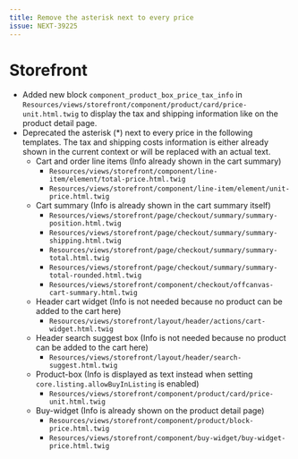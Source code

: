 ```yaml
---
title: Remove the asterisk next to every price
issue: NEXT-39225
---
```

# Storefront
* Added new block `component_product_box_price_tax_info` in `Resources/views/storefront/component/product/card/price-unit.html.twig` to display the tax and shipping information like on the product detail page.
* Deprecated the asterisk (*) next to every price in the following templates. The tax and shipping costs information is either already shown in the current context or will be replaced with an actual text.
    * Cart and order line items (Info already shown in the cart summary)
        - `Resources/views/storefront/component/line-item/element/total-price.html.twig` 
        - `Resources/views/storefront/component/line-item/element/unit-price.html.twig`
    * Cart summary (Info is already shown in the cart summary itself)
        - `Resources/views/storefront/page/checkout/summary/summary-position.html.twig`
        - `Resources/views/storefront/page/checkout/summary/summary-shipping.html.twig`
        - `Resources/views/storefront/page/checkout/summary/summary-total.html.twig`
        - `Resources/views/storefront/page/checkout/summary/summary-total-rounded.html.twig`
        - `Resources/views/storefront/component/checkout/offcanvas-cart-summary.html.twig`
    * Header cart widget (Info is not needed because no product can be added to the cart here)
        - `Resources/views/storefront/layout/header/actions/cart-widget.html.twig` 
    * Header search suggest box (Info is not needed because no product can be added to the cart here)
        - `Resources/views/storefront/layout/header/search-suggest.html.twig`
    * Product-box (Info is displayed as text instead when setting `core.listing.allowBuyInListing` is enabled)
        - `Resources/views/storefront/component/product/card/price-unit.html.twig` 
    * Buy-widget (Info is already shown on the product detail page)
        - `Resources/views/storefront/component/product/block-price.html.twig` 
        - `Resources/views/storefront/component/buy-widget/buy-widget-price.html.twig`